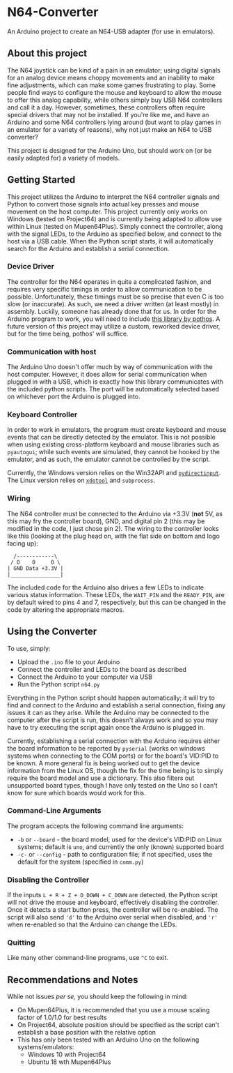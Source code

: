 # N64-Converter

An Arduino project to create an N64-USB adapter (for use in emulators).

## About this project

The N64 joystick can be kind of a pain in an emulator; using digital signals for an analog device means choppy movements and an inability to make fine adjustments, which can make some games frustrating to play. Some people find ways to configure the mouse and keyboard to allow the mouse to offer this analog capability, while others simply buy USB N64 controllers and call it a day. However, sometimes, these controllers often require special drivers that may not be installed. If you're like me, and have an Arduino and some N64 controllers lying around (but want to play games in an emulator for a variety of reasons), why not just make an N64 to USB converter?

This project is designed for the Arduino Uno, but should work on (or be easily adapted for) a variety of models.

## Getting Started

This project utilizes the Arduino to interpret the N64 controller signals and Python to convert those signals into actual key presses and mouse movement on the host computer. This project currently only works on Windows (tested on Project64) and is currently being adapted to allow use within Linux (tested on Mupen64Plus). Simply connect the controller, along with the signal LEDs, to the Arduino as specified below, and connect to the host via a USB cable. When the Python script starts, it will automatically search for the Arduino and establish a serial connection.

### Device Driver

The controller for the N64 operates in quite a complicated fashion, and requires very specific timings in order to allow communication to be possible. Unfortunately, these timings must be so precise that even C is too slow (or inaccurate). As such, we need a driver written (at least mostly) in assembly. Luckily, someone has already done that for us. In order for the Arduino program to work, you will need to include [this library by pothos](https://github.com/pothos/arduino-n64-controller-library). A future version of this project may utilize a custom, reworked device driver, but for the time being, pothos' will suffice.

### Communication with host

The Arduino Uno doesn't offer much by way of communication with the host computer. However, it does allow for serial communication when plugged in with a USB, which is exactly how this library communicates with the included python scripts. The port will be automatically selected based on whichever port the Arduino is plugged into.

### Keyboard Controller

In order to work in emulators, the program must create keyboard and mouse events that can be directly detected by the emulator. This is not possible when using existing cross-platform keyboard and mouse libraries such as `pyautogui`; while such events are simulated, they cannot be hooked by the emulator, and as such, the emulator cannot be controlled by the script.

Currently, the Windows version relies on the Win32API and [`pydirectinput`](https://pypi.org/project/PyDirectInput/). The Linux version relies on [`xdotool`](http://manpages.ubuntu.com/manpages/trusty/man1/xdotool.1.html) and `subprocess`.

### Wiring

The N64 controller must be connected to the Arduino via +3.3V (**not** 5V, as this may fry the controller board), GND, and digital pin 2 (this may be modified in the code, I just chose pin 2). The wiring to the controller looks like this (looking at the plug head on, with the flat side on bottom and logo facing up):

      /------------\
     / O    O     O \
    | GND Data +3.3V |
    |________________|

The included code for the Arduino also drives a few LEDs to indicate various status information. These LEDs, the `WAIT_PIN` and the `READY_PIN`, are by default wired to pins 4 and 7, respectively, but this can be changed in the code by altering the appropriate macros.

## Using the Converter

To use, simply:

* Upload the `.ino` file to your Arduino
* Connect the controller and LEDs to the board as described
* Connect the Arduino to your computer via USB
* Run the Python script `n64.py`

Everything in the Python script should happen automatically; it will try to find and connect to the Arduino and establish a serial connection, fixing any issues it can as they arise. While the Arduino may be connected to the computer after the script is run, this doesn't always work and so you may have to try executing the script again once the Arduino is plugged in.

Currently, establishing a serial connection with the Arduino requires either the board information to be reported by `pyserial` (works on windows systems when connecting to the COM ports) or for the board's VID:PID to be known. A more general fix is being worked out to get the device information from the Linux OS, though the fix for the time being is to simply require the board model and use a dictionary. This also filters out unsupported board types, though I have only tested on the Uno so I can't know for sure which boards would work for this.

### Command-Line Arguments

The program accepts the following command line arguments:

* `-b` or `--board` - the board model, used for the device's VID:PID on Linux systems; default is `uno`, and currently the only (known) supported board
* `-c-` or `--config` - path to configuration file; if not specified, uses the default for the system (specified in `comm.py`)

### Disabling the Controller

If the inputs `L + R + Z + D_DOWN + C_DOWN` are detected, the Python script will not drive the mouse and keyboard, effectively disabling the controller. Once it detects a start button press, the controller will be re-enabled. The script will also send `'d'` to the Arduino over serial when disabled, and `'r'` when re-enabled so that the Arduino can change the LEDs.

### Quitting

Like many other command-line programs, use `^C` to exit.

## Recommendations and Notes

While not issues _per se,_ you should keep the following in mind:

* On Mupen64Plus, it is recommended that you use a mouse scaling factor of 1.0/1.0 for best results
* On Project64, absolute position should be specified as the script can't establish a base position with the relative option
* This has only been tested with an Arduino Uno on the following systems/emulators:
  * Windows 10 with Project64
  * Ubuntu 18 wth Mupen64Plus
